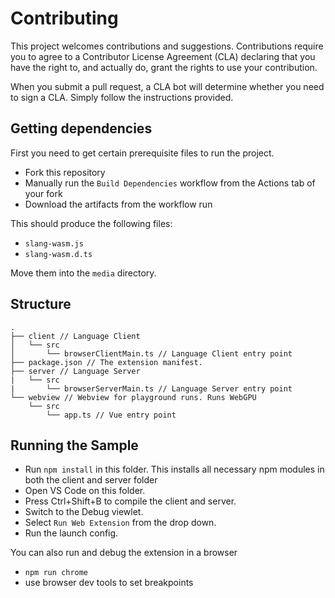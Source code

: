 # Contributing

This project welcomes contributions and suggestions. Contributions require you to agree to a Contributor License Agreement (CLA) declaring that you have the right to, and actually do, grant the rights to use your contribution.

When you submit a pull request, a CLA bot will determine whether you need to sign a CLA. Simply follow the instructions provided.

## Getting dependencies

First you need to get certain prerequisite files to run the project.

* Fork this repository
* Manually run the `Build Dependencies` workflow from the Actions tab of your fork
* Download the artifacts from the workflow run

This should produce the following files:

* `slang-wasm.js`
* `slang-wasm.d.ts`

Move them into the `media` directory.

## Structure

```plaintext
.
├── client // Language Client
│   └── src
│       └── browserClientMain.ts // Language Client entry point
├── package.json // The extension manifest.
├── server // Language Server
|   └── src
|       └── browserServerMain.ts // Language Server entry point
└── webview // Webview for playground runs. Runs WebGPU
    └── src
        └── app.ts // Vue entry point
```

## Running the Sample

- Run `npm install` in this folder. This installs all necessary npm modules in both the client and server folder
- Open VS Code on this folder.
- Press Ctrl+Shift+B to compile the client and server.
- Switch to the Debug viewlet.
- Select `Run Web Extension` from the drop down.
- Run the launch config.

You can also run and debug the extension in a browser

- `npm run chrome`
- use browser dev tools to set breakpoints
